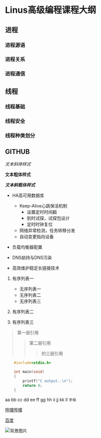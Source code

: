 
# Linus高级编程课程大纲

## 进程

### 进程源语
### 进程关系
### 进程通信

## 线程

### 线程基础
### 线程安全
### 线程种类划分

## GITHUB



*文本斜体样式*

**文本粗体样式**

***文本斜粗体样式***

* HA高可用数据库
	* Keep-Alive心跳保活机制
		* 设置定时时间戳
		* 到时试探，试探包设计
		* 定时时钟复位
	* 网络异常检测，任务转移分发
	* 自动变更指向设备

* 负载均衡器配置

* DNS劫持与DNS污染

* 高效维护稳定长链接技术

1. 有序列表一
	* 无序列表一
	* 无序列表二
	* 无序列表三
2. 有序列表二

3. 有序列表三

> 第一层引用
>> 第二层引用
>>> 的三层引用

```c
	#include<stdio.h>

	int main(void)
	{
		printf("C output..\n");
		return 0;
	}
```

aa bb cc dd ee ff gg hh ii jj kk ll     `字母`


[哔哩哔哩](https://www.bilibili.com "跳转到b站")

[百度](https://www.baidu.com "跳转到百度")


![背景图片](C:/Users/86152/Desktop/desktop_01.jpg)

